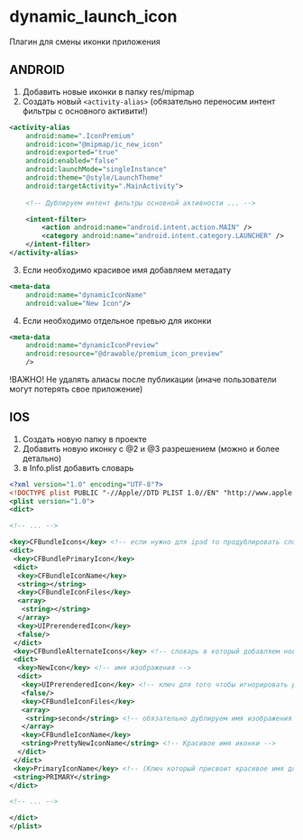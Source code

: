 # dynamic_launch_icon

Плагин для смены иконки приложения

## ANDROID

1. Добавить новые иконки в папку res/mipmap
2. Создать новый ```<activity-alias>``` (обязательно переносим интент фильтры с основного активити!)

```xml
<activity-alias
    android:name=".IconPremium"
    android:icon="@mipmap/ic_new_icon"
    android:exported="true"
    android:enabled="false"
    android:launchMode="singleInstance"
    android:theme="@style/LaunchTheme"
    android:targetActivity=".MainActivity">
    
    <!-- Дублируем интент фильтры основной активности ... -->

    <intent-filter>
        <action android:name="android.intent.action.MAIN" />
        <category android:name="android.intent.category.LAUNCHER" />
    </intent-filter>
</activity-alias>
```

3. Если необходимо красивое имя добавляем метадату

```xml
<meta-data
    android:name="dynamicIconName"
    android:value="New Icon"/>
```

4. Если необходимо отдельное превью для иконки

```xml
<meta-data
    android:name="dynamicIconPreview"
    android:resource="@drawable/premium_icon_preview"
    />
```

!ВАЖНО! Не удалять алиасы после публикации (иначе пользователи могут потерять свое приложение)

## IOS

1. Создать новую папку в проекте
2. Добавить новую иконку с @2 и @3 разрешением (можно и более детально)
3. в Info.plist добавить словарь

```xml
<?xml version="1.0" encoding="UTF-8"?>
<!DOCTYPE plist PUBLIC "-//Apple//DTD PLIST 1.0//EN" "http://www.apple.com/DTDs/PropertyList-1.0.dtd">
<plist version="1.0">
<dict>

<!-- ... -->

<key>CFBundleIcons</key> <!-- если нужно для ipad то продублировать словарь с ключем CFBundleIcons~ipad --> 
<dict>
 <key>CFBundlePrimaryIcon</key>
 <dict>
  <key>CFBundleIconName</key>
  <string></string>
  <key>CFBundleIconFiles</key>
  <array>
   <string></string>
  </array>
  <key>UIPrerenderedIcon</key>
  <false/>
 </dict>
 <key>CFBundleAlternateIcons</key> <!-- словарь в который добавляем новые иконки -->
 <dict>
  <key>NewIcon</key> <!-- имя изображения -->
  <dict>
   <key>UIPrerenderedIcon</key> <!-- ключ для того чтобы игнорировать разные разрешения -->
   <false/>
   <key>CFBundleIconFiles</key>
   <array>
    <string>second</string> <!-- обязательно дублируем имя изображения -->
   </array>
   <key>CFBundleIconName</key>
   <string>PrettyNewIconName</string> <!-- Красивое имя иконки -->
  </dict>
 </dict>
 <key>PrimaryIconName</key> <!-- (Ключ который присвоит красивое имя для основной иконки - поумолчанию имя Primary) -->
 <string>PRIMARY</string>
</dict>

<!-- ... -->

</dict>
</plist>
```
